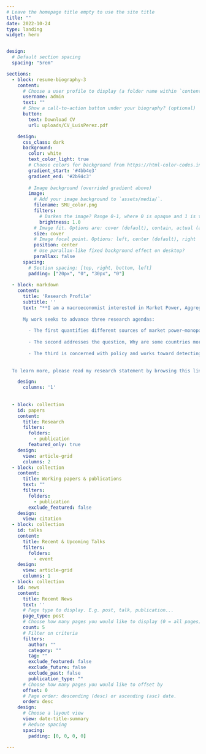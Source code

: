```yaml
---
# Leave the homepage title empty to use the site title
title: ""
date: 2022-10-24
type: landing
widget: hero


design:
  # Default section spacing
  spacing: "5rem"

sections:
  - block: resume-biography-3
    content:
      # Choose a user profile to display (a folder name within `content/authors/`)
      username: admin
      text: ""
      # Show a call-to-action button under your biography? (optional)
      button:
        text: Download CV
        url: uploads/CV_LuisPerez.pdf

    design:
      css_class: dark
      background:
        color: white
        text_color_light: true
        # Choose colors for background from https://html-color-codes.info
        gradient_start: '#4bb4e3'
        gradient_end: '#2b94c3'
        
        # Image background (overrided gradient above)
        image:
          # Add your image background to `assets/media/`.
          filename: SMU_color.png
          filters:
            # Darken the image? Range 0-1, where 0 is opaque and 1 is transparent
            brightness: 1.0
          # Image fit. Options are: cover (default), contain, actual (actual size)
          size: cover
          # Image focal point. Options: left, center (default), right
          position: center
          # Use parallax-like fixed background effect on desktop?
          parallax: false
      spacing: 
        # Section spacing: [top, right, bottom, left]
        padding: ["20px", "0", "30px", "0"]
      
  - block: markdown
    content:
      title: 'Research Profile'
      subtitle: ''
      text: "**I am a macroeconomist interested in Market Power, Aggregate Productivity, and Public Finance**. 
      
      My work seeks to advance three research agendas:
      
        - The first quantifies different sources of market power—monopoly and monopsony—and their impact on the macroeconomy. 
      
        - The second addresses the question, Why are some countries more productive than others? 
      
        - The third is concerned with policy and works toward detecting market failures in different aspects of economic life to propose optimal interventions. 
        
    
  To learn more, please read my research statement by browsing this link: <mark>luiscanyamel.github.io/website_materials/Research_Statement_LuisPerez.pdf</mark>. [here](https://luiscanyamel.github.io/website_materials/Research_Statement_LuisPerez.pdf)"

    design:
      columns: '1'
      
      
  - block: collection
    id: papers
    content:
      title: Research
      filters:
        folders:
          - publication
        featured_only: true
    design:
      view: article-grid
      columns: 2
  - block: collection
    content:
      title: Working papers & publications
      text: ""
      filters:
        folders:
          - publication
        exclude_featured: false
    design:
      view: citation
  - block: collection
    id: talks
    content:
      title: Recent & Upcoming Talks
      filters:
        folders:
          - event
    design:
      view: article-grid
      columns: 1
  - block: collection
    id: news
    content:
      title: Recent News
      text: ''
      # Page type to display. E.g. post, talk, publication...
      page_type: post
      # Choose how many pages you would like to display (0 = all pages)
      count: 5
      # Filter on criteria
      filters:
        author: ""
        category: ""
        tag: ""
        exclude_featured: false
        exclude_future: false
        exclude_past: false
        publication_type: ""
      # Choose how many pages you would like to offset by
      offset: 0
      # Page order: descending (desc) or ascending (asc) date.
      order: desc
    design:
      # Choose a layout view
      view: date-title-summary
      # Reduce spacing
      spacing:
        padding: [0, 0, 0, 0]

---
```

